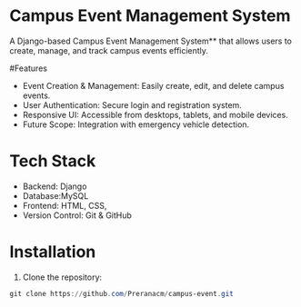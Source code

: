 # Campus Event Management System

A Django-based Campus Event Management System** that allows users to create, manage, and track campus events efficiently.

#Features

- Event Creation & Management: Easily create, edit, and delete campus events.
- User Authentication: Secure login and registration system.
- Responsive UI: Accessible from desktops, tablets, and mobile devices.
- Future Scope: Integration with emergency vehicle detection.

# Tech Stack

- Backend: Django
- Database:MySQL
- Frontend: HTML, CSS, 
- Version Control: Git & GitHub

# Installation

1. Clone the repository:

```powershell
git clone https://github.com/Preranacm/campus-event.git
